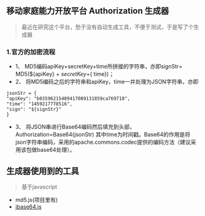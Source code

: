 ## 移动家庭能力开放平台 Authorization 生成器
>最近在研究这个平台，愁于没有自动生成工具，不便于测试，于是写了个生成器

### 1.官方的加密流程
 - 1、 MD5编码apiKey+secretKey+time所拼接的字符串，亦即signStr= MD5(${apiKey} + ${secretKey} +${ time})；
 - 2、 将MD5编码之后的字符串和apiKey，time一并处理为JSON字符串，亦即
 ```
jsonStr = {
"apiKey": "b03596215489417089131859ca769718",
"time": "1459217778516",
"sign": "${signStr}"
}
```

 - 3、 将JSON串进行Base64编码然后填充到头部，Authorization=Base64(jsonStr)
其中time为时间戳。Base64的作用是将json字符串编码，采用的apache.commons.codec提供的编码方法（建议采用该包做base64处理）。

## 生成器使用到的工具
>基于javascript

 - md5.js(项目里有)
 - [jbase64.js](https://git.oschina.net/loonhxl/jbase64.git)


